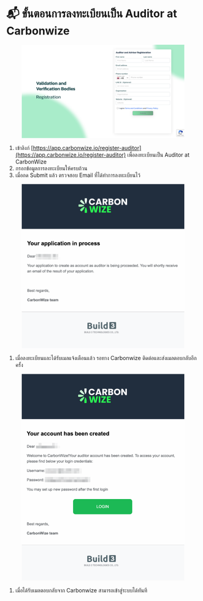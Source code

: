 # 📬 ขั้นตอนการลงทะเบียนเป็น Auditor at Carbonwize

<figure><img src="../.gitbook/assets/image (3) (1) (1) (1) (1) (1) (1) (1) (1) (1).png" alt=""><figcaption></figcaption></figure>

1. เข้าลิงก์ [https://app.carbonwize.io/register-auditor](https://app.carbonwize.io/register-auditor) เพื่อลงทะเบียนเป็น Auditor at CarbonWize
2. กรอกข้อมูลการลงทะเบียนให้ครบถ้วน
3. เมื่อกด Submit แล้ว ตรวจสอบ Email ที่ได้ทำการลงทะเบียนไว้



<figure><img src="../.gitbook/assets/image (1) (1) (1) (1) (1) (1) (1) (1) (1) (1) (1) (1).png" alt=""><figcaption></figcaption></figure>

1. เมื่อลงทะเบียนและได้รับเมลแจ้งเตือนแล้ว รอทาง Carbonwize ติดต่อและส่งเมลตอบกลับอีกครั้ง



<figure><img src="../.gitbook/assets/image (2) (1) (1) (1) (1) (1) (1) (1) (1).png" alt=""><figcaption></figcaption></figure>

1. เมื่อได้รับเมลตอบกลับจาก Carbonwize สามารถเข้าสู่ระบบได้ทันที
